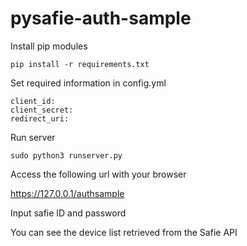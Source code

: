 # pysafie-auth-sample

Install pip modules
```
pip install -r requirements.txt
```

Set required information in config.yml
```
client_id: 
client_secret:
redirect_uri:
```

Run server
```
sudo python3 runserver.py
```

Access the following url with your browser

https://127.0.0.1/authsample

Input safie ID and password

You can see the device list retrieved from the Safie API